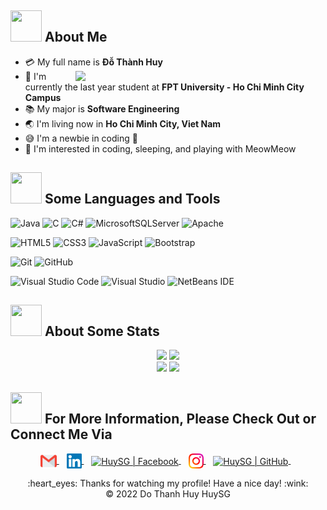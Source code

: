 

## <img src="https://media1.giphy.com/media/qgQUggAC3Pfv687qPC/giphy.gif" width="50px" height="50px"></img> About Me

- :credit_card: My full name is **Đỗ Thành Huy** <img src="https://media1.giphy.com/media/qgQUggAC3Pfv687qPC/giphy.gif" width="400" align="right"/>
- :school: I'm currently the last year student at **FPT University - Ho Chi Minh City Campus**
- :books: My major is **Software Engineering**
- :earth_asia: I'm living now in **Ho Chi Minh City, Viet Nam**
- :sweat_smile: I'm a newbie in coding :penguin:
- :monocle_face: I'm interested in coding, sleeping, and playing with MeowMeow

## <img src="https://media2.giphy.com/media/QssGEmpkyEOhBCb7e1/giphy.gif?cid=ecf05e47a0n3gi1bfqntqmob8g9aid1oyj2wr3ds3mg700bl&rid=giphy.gif" width="50px" height="50px"> Some Languages and Tools

![Java](https://img.shields.io/badge/java-%23ED8B00.svg?style=for-the-badge&logo=java&logoColor=white) ![C](https://img.shields.io/badge/c-%2300599C.svg?style=for-the-badge&logo=c&logoColor=white) ![C#](https://img.shields.io/badge/c%23-%23239120.svg?style=for-the-badge&logo=c-sharp&logoColor=white) ![MicrosoftSQLServer](https://img.shields.io/badge/Microsoft%20SQL%20Sever-CC2927?style=for-the-badge&logo=microsoft%20sql%20server&logoColor=white) ![Apache](https://img.shields.io/badge/apache-%23D42029.svg?style=for-the-badge&logo=apache&logoColor=white)

![HTML5](https://img.shields.io/badge/html5-%23E34F26.svg?style=for-the-badge&logo=html5&logoColor=white) ![CSS3](https://img.shields.io/badge/css3-%231572B6.svg?style=for-the-badge&logo=css3&logoColor=white) ![JavaScript](https://img.shields.io/badge/javascript-%23323330.svg?style=for-the-badge&logo=javascript&logoColor=%23F7DF1E) ![Bootstrap](https://img.shields.io/badge/bootstrap-%23563D7C.svg?style=for-the-badge&logo=bootstrap&logoColor=white)

![Git](https://img.shields.io/badge/git-%23F05033.svg?style=for-the-badge&logo=git&logoColor=white) ![GitHub](https://img.shields.io/badge/github-%23121011.svg?style=for-the-badge&logo=github&logoColor=white)

![Visual Studio Code](https://img.shields.io/badge/Visual%20Studio%20Code-0078d7.svg?style=for-the-badge&logo=visual-studio-code&logoColor=white) ![Visual Studio](https://img.shields.io/badge/Visual%20Studio-5C2D91.svg?style=for-the-badge&logo=visual-studio&logoColor=white) ![NetBeans IDE](https://img.shields.io/badge/NetBeansIDE-1B6AC6.svg?style=for-the-badge&logo=apache-netbeans-ide&logoColor=white)

## <img src="https://media0.giphy.com/media/cNZqrH5IzOG0xrlWks/giphy.gif?cid=ecf05e47map255q427en9uprqc1sb0unjq5k4fnqg5pmhhs4&rid=giphy.gif&ct=s" width="50px" height="50px"> About Some Stats

<div align="center">
<img height="150em" src="https://github-readme-stats.vercel.app/api/top-langs/?username=HuySG&layout=compact&show_icon=true&theme=algolia" />
<img height="150em" src="https://github-readme-stats.vercel.app/api/?username=HuySG&layout=compact&show_icon=true&theme=algolia"/>
</div>
<div align="center">
  <img src="https://github-readme-streak-stats.herokuapp.com/?user=HuySG&theme=algolia&background=0d1117&hide_border=true" />
  <img src="https://activity-graph.herokuapp.com/graph?username=HuySG&theme=react-dark"/>
  <!-- <img src="https://peaceful-beyond-61134.herokuapp.com/graph?username=tienhuynh-tn&theme=react-dark"/> -->
</div>

## <img src='https://media0.giphy.com/media/xT9DPIlGnuHpr2yObu/200w.gif?cid=82a1493bjditvv9ye0n30hwgpifxozfowfg365frrabgd62t&rid=200w.gif&ct=g' width="50px" height="50px"> For More Information, Please Check Out or Connect Me Via

<p align="center">
  <a href="mailto:dothanhhuy.work@gmail.com" >
    <img align="center" alt="HuySG | Gmail" width="26px" src="https://github.com/SatYu26/SatYu26/blob/master/Assets/Gmail.svg" />
  </a> &nbsp;&nbsp;
  
  <a href="https://www.linkedin.com/in/do-thanh-huy-0a9826209/" target="_blank">
    <img align="center" alt="HuySG | Linkedin" width="24px" src="https://github.com/SatYu26/SatYu26/blob/master/Assets/Linkedin.svg" />
  </a> &nbsp;&nbsp;
  
  <a href="https://www.facebook.com/HuySaiGon100701/" target="_blank">
      <img align="center" alt="HuySG | Facebook" width="24px" src="https://upload.wikimedia.org/wikipedia/en/thumb/0/04/Facebook_f_logo_%282021%29.svg/100px-Facebook_f_logo_%282021%29.svg.png" />
  </a> &nbsp;&nbsp;
  
  <a href="https://www.instagram.com/do_t_huy/?hl=vi" target="_blank">
    <img align="center" alt="HuySG | Instagram" width="24px" src="https://github.com/SatYu26/SatYu26/blob/master/Assets/Instagram.svg" />
  </a> &nbsp;&nbsp;
  
  <a href="https://profile-summary-for-github.herokuapp.com/user/HuySG" target="_blank">
    <img align="center" alt="HuySG | GitHub" width="26px" src="https://upload.wikimedia.org/wikipedia/commons/thumb/a/ae/Github-desktop-logo-symbol.svg/1024px-Github-desktop-logo-symbol.svg.png" />
  </a> &nbsp;&nbsp;
<p>

<div align="center">
  :heart_eyes: Thanks for watching my profile! Have a nice day! :wink: <br/>
  &copy; 2022 Do Thanh Huy HuySG
</div>
